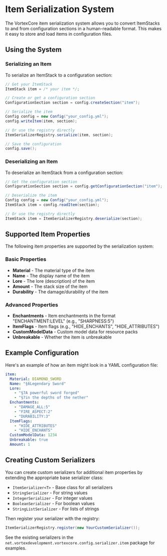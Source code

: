 # Item Serialization System

The VortexCore item serialization system allows you to convert ItemStacks to and from configuration sections in a human-readable format. This makes it easy to store and load items in configuration files.

## Using the System

### Serializing an Item

To serialize an ItemStack to a configuration section:

```java
// Get your ItemStack
ItemStack item = /* your item */;

// Create or get a configuration section
ConfigurationSection section = config.createSection("item");

// Serialize the item
Config config = new Config("your_config.yml");
config.writeItem(item, section);

// Or use the registry directly
ItemSerializerRegistry.serialize(item, section);

// Save the configuration
config.save();
```

### Deserializing an Item

To deserialize an ItemStack from a configuration section:

```java
// Get the configuration section
ConfigurationSection section = config.getConfigurationSection("item");

// Deserialize the item
Config config = new Config("your_config.yml");
ItemStack item = config.readItem(section);

// Or use the registry directly
ItemStack item = ItemSerializerRegistry.deserialize(section);
```

## Supported Item Properties

The following item properties are supported by the serialization system:

### Basic Properties
- **Material** - The material type of the item
- **Name** - The display name of the item
- **Lore** - The lore (description) of the item
- **Amount** - The stack size of the item
- **Durability** - The damage/durability of the item

### Advanced Properties
- **Enchantments** - Item enchantments in the format "ENCHANTMENT:LEVEL" (e.g., "SHARPNESS:5")
- **ItemFlags** - Item flags (e.g., "HIDE_ENCHANTS", "HIDE_ATTRIBUTES")
- **CustomModelData** - Custom model data for resource packs
- **Unbreakable** - Whether the item is unbreakable

## Example Configuration

Here's an example of how an item might look in a YAML configuration file:

```yaml
item:
  Material: DIAMOND_SWORD
  Name: "§6Legendary Sword"
  Lore:
    - "§7A powerful sword forged"
    - "§7in the depths of the nether"
  Enchantments:
    - "DAMAGE_ALL:5"
    - "FIRE_ASPECT:2"
    - "DURABILITY:3"
  ItemFlags:
    - "HIDE_ATTRIBUTES"
    - "HIDE_ENCHANTS"
  CustomModelData: 1234
  Unbreakable: true
  Amount: 1
```

## Creating Custom Serializers

You can create custom serializers for additional item properties by extending the appropriate base serializer class:

- `ItemSerializer<T>` - Base class for all serializers
- `StringSerializer` - For string values
- `IntegerSerializer` - For integer values
- `BooleanSerializer` - For boolean values
- `StringListSerializer` - For lists of strings

Then register your serializer with the registry:

```java
ItemSerializerRegistry.register(new YourCustomSerializer());
```

See the existing serializers in the `net.vortexdevelopment.vortexcore.config.serializer.item` package for examples.